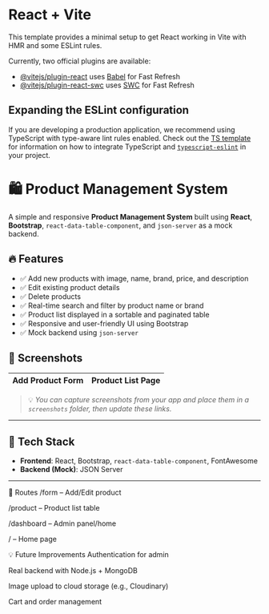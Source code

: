 # React + Vite

This template provides a minimal setup to get React working in Vite with HMR and some ESLint rules.

Currently, two official plugins are available:

- [@vitejs/plugin-react](https://github.com/vitejs/vite-plugin-react/blob/main/packages/plugin-react) uses [Babel](https://babeljs.io/) for Fast Refresh
- [@vitejs/plugin-react-swc](https://github.com/vitejs/vite-plugin-react/blob/main/packages/plugin-react-swc) uses [SWC](https://swc.rs/) for Fast Refresh

## Expanding the ESLint configuration

If you are developing a production application, we recommend using TypeScript with type-aware lint rules enabled. Check out the [TS template](https://github.com/vitejs/vite/tree/main/packages/create-vite/template-react-ts) for information on how to integrate TypeScript and [`typescript-eslint`](https://typescript-eslint.io) in your project.


# 🛍️ Product Management System

A simple and responsive **Product Management System** built using **React**, **Bootstrap**, `react-data-table-component`, and `json-server` as a mock backend.

## 🔥 Features

- ✅ Add new products with image, name, brand, price, and description
- ✅ Edit existing product details
- ✅ Delete products
- ✅ Real-time search and filter by product name or brand
- ✅ Product list displayed in a sortable and paginated table
- ✅ Responsive and user-friendly UI using Bootstrap
- ✅ Mock backend using `json-server`

## 📸 Screenshots

| Add Product Form | Product List Page |
|------------------|-------------------|


> 💡 *You can capture screenshots from your app and place them in a `screenshots` folder, then update these links.*

---

## 🚀 Tech Stack

- **Frontend**: React, Bootstrap, `react-data-table-component`, FontAwesome
- **Backend (Mock)**: JSON Server

---

📌 Routes
/form – Add/Edit product

/product – Product list table

/dashboard – Admin panel/home

/ – Home page

💡 Future Improvements
Authentication for admin

Real backend with Node.js + MongoDB

Image upload to cloud storage (e.g., Cloudinary)

Cart and order management

